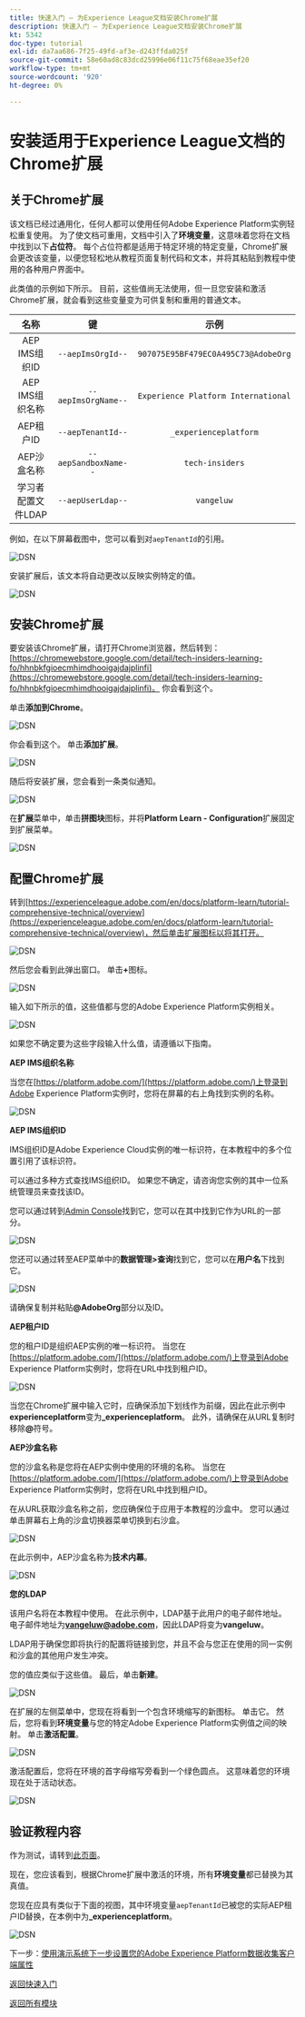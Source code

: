 ```yaml
---
title: 快速入门 — 为Experience League文档安装Chrome扩展
description: 快速入门 — 为Experience League文档安装Chrome扩展
kt: 5342
doc-type: tutorial
exl-id: da7aa686-7f25-49fd-af3e-d243ffda025f
source-git-commit: 58e60ad8c83dcd25996e06f11c75f68eae35ef20
workflow-type: tm+mt
source-wordcount: '920'
ht-degree: 0%

---
```


# 安装适用于Experience League文档的Chrome扩展

## 关于Chrome扩展

该文档已经过通用化，任何人都可以使用任何Adobe Experience Platform实例轻松重复使用。
为了使文档可重用，文档中引入了**环境变量**，这意味着您将在文档中找到以下&#x200B;**占位符**。 每个占位符都是适用于特定环境的特定变量，Chrome扩展会更改该变量，以便您轻松地从教程页面复制代码和文本，并将其粘贴到教程中使用的各种用户界面中。

此类值的示例如下所示。 目前，这些值尚无法使用，但一旦您安装和激活Chrome扩展，就会看到这些变量变为可供复制和重用的普通文本。

| 名称 | 键 | 示例 |
|:-------------:| :---------------:| :---------------:|
| AEP IMS组织ID | `--aepImsOrgId--` | `907075E95BF479EC0A495C73@AdobeOrg` |
| AEP IMS组织名称 | `--aepImsOrgName--` | `Experience Platform International` |
| AEP租户ID | `--aepTenantId--` | `_experienceplatform` |
| AEP沙盒名称 | `--aepSandboxName--` | `tech-insiders` |
| 学习者配置文件LDAP | `--aepUserLdap--` | `vangeluw` |

例如，在以下屏幕截图中，您可以看到对`aepTenantId`的引用。

![DSN](./images/mod7before.png)

安装扩展后，该文本将自动更改以反映实例特定的值。

![DSN](./images/mod7.png)

## 安装Chrome扩展

要安装该Chrome扩展，请打开Chrome浏览器，然后转到： [https://chromewebstore.google.com/detail/tech-insiders-learning-fo/hhnbkfgioecmhimdhooigajdajplinfi](https://chromewebstore.google.com/detail/tech-insiders-learning-fo/hhnbkfgioecmhimdhooigajdajplinfi)。 你会看到这个。

单击&#x200B;**添加到Chrome**。

![DSN](./images/c2.png)

你会看到这个。 单击&#x200B;**添加扩展**。

![DSN](./images/c3.png)

随后将安装扩展，您会看到一条类似通知。

![DSN](./images/c4.png)

在&#x200B;**扩展**&#x200B;菜单中，单击&#x200B;**拼图块**&#x200B;图标，并将&#x200B;**Platform Learn - Configuration**&#x200B;扩展固定到扩展菜单。

![DSN](./images/c6.png)

## 配置Chrome扩展

转到[https://experienceleague.adobe.com/en/docs/platform-learn/tutorial-comprehensive-technical/overview](https://experienceleague.adobe.com/en/docs/platform-learn/tutorial-comprehensive-technical/overview)，然后单击扩展图标以将其打开。

![DSN](./images/tuthome.png)

然后您会看到此弹出窗口。 单击&#x200B;**+**&#x200B;图标。

![DSN](./images/c7.png)

输入如下所示的值，这些值都与您的Adobe Experience Platform实例相关。

![DSN](./images/c8.png)

如果您不确定要为这些字段输入什么值，请遵循以下指南。

**AEP IMS组织名称**

当您在[https://platform.adobe.com/](https://platform.adobe.com/)上登录到Adobe Experience Platform实例时，您将在屏幕的右上角找到实例的名称。

![DSN](./images/aepname.png)

**AEP IMS组织ID**

IMS组织ID是Adobe Experience Cloud实例的唯一标识符，在本教程中的多个位置引用了该标识符。

可以通过多种方式查找IMS组织ID。 如果您不确定，请咨询您实例的其中一位系统管理员来查找该ID。

您可以通过转到[Admin Console](https://adminconsole.adobe.com/)找到它，您可以在其中找到它作为URL的一部分。

![DSN](./images/aepid1.png)

您还可以通过转至AEP菜单中的&#x200B;**数据管理>查询**&#x200B;找到它，您可以在&#x200B;**用户名**&#x200B;下找到它。

![DSN](./images/aepid2.png)

请确保复制并粘贴&#x200B;**@AdobeOrg**&#x200B;部分以及ID。

**AEP租户ID**

您的租户ID是组织AEP实例的唯一标识符。 当您在[https://platform.adobe.com/](https://platform.adobe.com/)上登录到Adobe Experience Platform实例时，您将在URL中找到租户ID。

![DSN](./images/aeptenantid.png)

当您在Chrome扩展中输入它时，应确保添加下划线作为前缀，因此在此示例中&#x200B;**experienceplatform**&#x200B;变为&#x200B;**_experienceplatform**。 此外，请确保在从URL复制时移除&#x200B;**@**&#x200B;符号。

**AEP沙盒名称**

您的沙盒名称是您将在AEP实例中使用的环境的名称。 当您在[https://platform.adobe.com/](https://platform.adobe.com/)上登录到Adobe Experience Platform实例时，您将在URL中找到租户ID。

在从URL获取沙盒名称之前，您应确保位于应用于本教程的沙盒中。 您可以通过单击屏幕右上角的沙盒切换器菜单切换到右沙盒。

![DSN](./images/aepsandboxsw.png)

在此示例中，AEP沙盒名称为&#x200B;**技术内幕**。

![DSN](./images/aepsname.png)

**您的LDAP**

该用户名将在本教程中使用。 在此示例中，LDAP基于此用户的电子邮件地址。 电子邮件地址为&#x200B;**vangeluw@adobe.com**，因此LDAP将变为&#x200B;**vangeluw**。

LDAP用于确保您即将执行的配置将链接到您，并且不会与您正在使用的同一实例和沙盒的其他用户发生冲突。

您的值应类似于这些值。
最后，单击**新建**。

![DSN](./images/c8a.png)


在扩展的左侧菜单中，您现在将看到一个包含环境缩写的新图标。 单击它。 然后，您将看到&#x200B;**环境变量**&#x200B;与您的特定Adobe Experience Platform实例值之间的映射。 单击&#x200B;**激活配置**。

![DSN](./images/c9.png)

激活配置后，您将在环境的首字母缩写旁看到一个绿色圆点。 这意味着您的环境现在处于活动状态。

![DSN](./images/c10.png)

## 验证教程内容

作为测试，请转到[此页面](https://experienceleague.adobe.com/en/docs/platform-learn/tutorial-comprehensive-technical/datadistiller/module51/ex4)。

现在，您应该看到，根据Chrome扩展中激活的环境，所有&#x200B;**环境变量**&#x200B;都已替换为其真值。

您现在应具有类似于下面的视图，其中环境变量`aepTenantId`已被您的实际AEP租户ID替换，在本例中为&#x200B;**_experienceplatform**。

![DSN](./images/mod7.png)

下一步：[使用演示系统下一步设置您的Adobe Experience Platform数据收集客户端属性](./ex2.md)

[返回快速入门](./getting-started.md)

[返回所有模块](./../../../overview.md)
